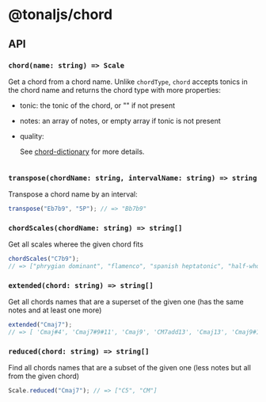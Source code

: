 # @tonaljs/chord

## API

### `chord(name: string) => Scale`

Get a chord from a chord name. Unlike `chordType`, `chord` accepts tonics in the chord name and returns the chord type with more properties:

- tonic: the tonic of the chord, or "" if not present
- notes: an array of notes, or empty array if tonic is not present
- quality:

  See [chord-dictionary](../chord-dictionary) for more details.

```js
```

### `transpose(chordName: string, intervalName: string) => string`

Transpose a chord name by an interval:

```js
transpose("Eb7b9", "5P"); // => "Bb7b9"
```

### `chordScales(chordName: string) => string[]`

Get all scales wheree the given chord fits

```js
chordScales("C7b9");
// => ["phrygian dominant", "flamenco", "spanish heptatonic", "half-whole diminished", "chromatic"]
```

### `extended(chord: string) => string[]`

Get all chords names that are a superset of the given one (has the same notes and at least one more)

```js
extended("Cmaj7");
// => [ 'Cmaj#4', 'Cmaj7#9#11', 'Cmaj9', 'CM7add13', 'Cmaj13', 'Cmaj9#11', 'CM13#11', 'CM7b9' ]
```

### `reduced(chord: string) => string[]`

Find all chords names that are a subset of the given one (less notes but all from the given chord)

```js
Scale.reduced("Cmaj7"); // => ["C5", "CM"]
```

